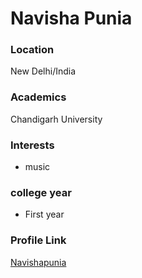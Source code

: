# Navisha Punia

### Location

New Delhi/India

### Academics

Chandigarh University

### Interests

- music

### college year

- First year 

### Profile Link

[Navishapunia](https://github.com/navishapunia)
